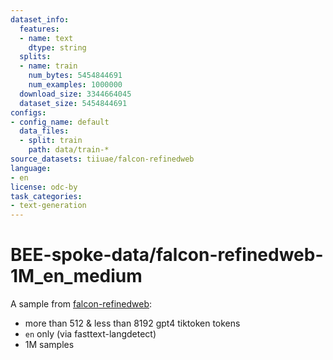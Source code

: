 ```yaml
---
dataset_info:
  features:
  - name: text
    dtype: string
  splits:
  - name: train
    num_bytes: 5454844691
    num_examples: 1000000
  download_size: 3344664045
  dataset_size: 5454844691
configs:
- config_name: default
  data_files:
  - split: train
    path: data/train-*
source_datasets: tiiuae/falcon-refinedweb
language:
- en
license: odc-by
task_categories:
- text-generation
---
```


# BEE-spoke-data/falcon-refinedweb-1M_en_medium


A sample from [falcon-refinedweb](https://huggingface.co/datasets/tiiuae/falcon-refinedweb):

- more than 512 & less than 8192 gpt4 tiktoken tokens
- `en` only (via fasttext-langdetect)
- 1M samples